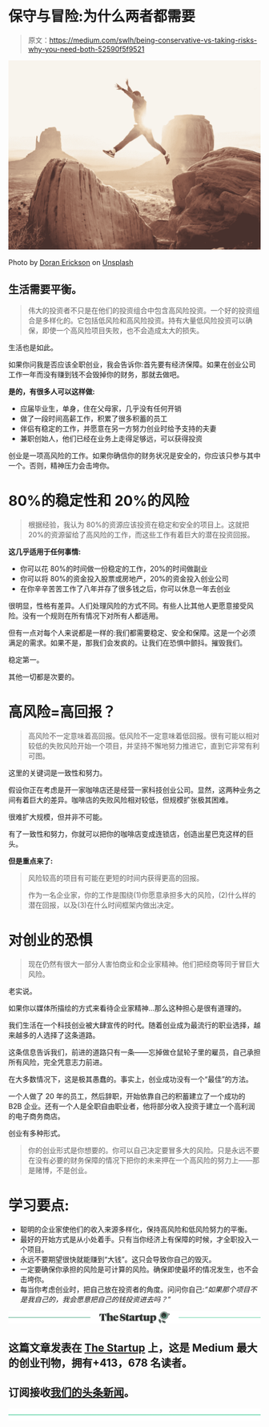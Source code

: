 # 保守与冒险:为什么两者都需要

> 原文：<https://medium.com/swlh/being-conservative-vs-taking-risks-why-you-need-both-52590f5f9521>

![](img/fcb45a0be8243369232dfc1504c526fb.png)

Photo by [Doran Erickson](https://unsplash.com/photos/gdAuwo-qj5k?utm_source=unsplash&utm_medium=referral&utm_content=creditCopyText) on [Unsplash](https://unsplash.com/search/photos/adventure?utm_source=unsplash&utm_medium=referral&utm_content=creditCopyText)

## 生活需要平衡。

> 伟大的投资者不只是在他们的投资组合中包含高风险投资。一个好的投资组合是多样化的。它包括低风险和高风险投资。持有大量低风险投资可以确保，即使一个高风险项目失败，也不会造成太大的损失。

生活也是如此。

如果你问我是否应该全职创业，我会告诉你:首先要有经济保障。如果在创业公司工作一年而没有赚到钱不会毁掉你的财务，那就去做吧。

**是的，有很多人可以这样做:**

*   应届毕业生，单身，住在父母家，几乎没有任何开销
*   做了一段时间高薪工作，积累了很多积蓄的员工
*   伴侣有稳定的工作，并愿意在另一方努力创业时给予支持的夫妻
*   兼职创始人，他们已经在业务上走得足够远，可以获得投资

创业是一项高风险的工作。如果你确信你的财务状况是安全的，你应该只参与其中一个。否则，精神压力会击垮你。

# 80%的稳定性和 20%的风险

> 根据经验，我认为 80%的资源应该投资在稳定和安全的项目上。这就把 20%的资源留给了高风险的工作，而这些工作有着巨大的潜在投资回报。

**这几乎适用于任何事情:**

*   你可以花 80%的时间做一份稳定的工作，20%的时间做副业
*   你可以将 80%的资金投入股票或房地产，20%的资金投入创业公司
*   在你辛辛苦苦工作了八年并存了很多钱之后，你可以休息一年去创业

很明显，性格有差异。人们处理风险的方式不同。有些人比其他人更愿意接受风险。没有一个规则在所有情况下对所有人都适用。

但有一点对每个人来说都是一样的:我们都需要稳定、安全和保障。这是一个必须满足的需求。如果不是，那我们会发疯的。让我们在恐惧中颤抖。摧毁我们。

稳定第一。

其他一切都是次要的。

# 高风险=高回报？

> 高风险不一定意味着高回报。低风险不一定意味着低回报。很有可能以相对较低的失败风险开始一个项目，并坚持不懈地努力推进它，直到它非常有利可图。

这里的关键词是一致性和努力。

假设你正在考虑是开一家咖啡店还是经营一家科技创业公司。显然，这两种业务之间有着巨大的差异。咖啡店的失败风险相对较低，但规模扩张极其困难。

很难扩大规模，但并非不可能。

有了一致性和努力，你就可以把你的咖啡店变成连锁店，创造出星巴克这样的巨头。

**但是重点来了:**

> 风险较高的项目有可能在更短的时间内获得更高的回报。
> 
> 作为一名企业家，你的工作是围绕(1)你愿意承担多大的风险，(2)什么样的潜在回报，以及(3)在什么时间框架内做出决定。

# 对创业的恐惧

> 现在仍然有很大一部分人害怕商业和企业家精神。他们把经商等同于冒巨大风险。

老实说。

如果你以媒体所描绘的方式来看待企业家精神…那么这种担心是很有道理的。

我们生活在一个科技创业被大肆宣传的时代。随着创业成为最流行的职业选择，越来越多的人选择了这条道路。

这条信息告诉我们，前进的道路只有一条——忘掉做仓鼠轮子里的雇员，自己承担所有风险，完全凭意志力前进。

在大多数情况下，这是极其愚蠢的。事实上，创业成功没有一个“最佳”的方法。

一个人做了 20 年的员工，然后辞职，开始依靠自己的积蓄建立了一个成功的 B2B 企业。还有一个人是全职自由职业者，他将部分收入投资于建立一个高利润的电子商务商店。

创业有多种形式。

> 你的创业形式是你想要的。你可以自己决定要冒多大的风险。只是永远不要在没有必要的财务保障的情况下把你的未来押在一个高风险的努力上——那是赌博，不是创业。

# **学习要点:**

*   聪明的企业家使他们的收入来源多样化，保持高风险和低风险努力的平衡。
*   最好的开始方式是从小处着手。只有当你经济上有保障的时候，才全职投入一个项目。
*   永远不要期望很快就能赚到“大钱”。这只会导致你自己的毁灭。
*   一定要确保你承担的风险是可计算的风险。确保即使最坏的情况发生，也不会击垮你。
*   每当你考虑创业时，把自己放在投资者的角度。问问你自己:*“如果那个项目不是我自己的，我会愿意把自己的钱投资进去吗？”*

[![](img/308a8d84fb9b2fab43d66c117fcc4bb4.png)](https://medium.com/swlh)

## 这篇文章发表在 [The Startup](https://medium.com/swlh) 上，这是 Medium 最大的创业刊物，拥有+413，678 名读者。

## 订阅接收[我们的头条新闻](http://growthsupply.com/the-startup-newsletter/)。

[![](img/b0164736ea17a63403e660de5dedf91a.png)](https://medium.com/swlh)